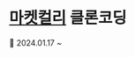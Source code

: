 # [마켓컬리](https://www.kurly.com/main?NaPm=ct%3Dlrqh825t%7Cci%3Dcheckout%7Ctr%3Dds%7Ctrx%3Dnull%7Chk%3Db9db1f617f47f1232334fa0749ff3a5ed78aa620) 클론코딩
📅 2024.01.17 ~

